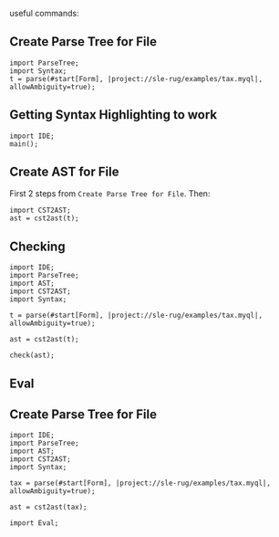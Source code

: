useful commands:

## Create Parse Tree for File
```
import ParseTree;
import Syntax;
t = parse(#start[Form], |project://sle-rug/examples/tax.myql|, allowAmbiguity=true);
```

## Getting Syntax Highlighting to work
```
import IDE;
main();
```

## Create AST for File

First 2 steps from `Create Parse Tree for File`. Then:

```
import CST2AST;
ast = cst2ast(t);
```

## Checking

```
import IDE;
import ParseTree;
import AST;
import CST2AST;
import Syntax;

t = parse(#start[Form], |project://sle-rug/examples/tax.myql|, allowAmbiguity=true);

ast = cst2ast(t);

check(ast);

```


## Eval


## Create Parse Tree for File
```
import IDE;
import ParseTree;
import AST;
import CST2AST;
import Syntax;

tax = parse(#start[Form], |project://sle-rug/examples/tax.myql|, allowAmbiguity=true);

ast = cst2ast(tax);

import Eval;

```